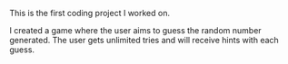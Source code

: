 This is the first coding project I worked on.

I created a game where the user aims to guess the random number generated.
The user gets unlimited tries and will receive hints with each guess.
